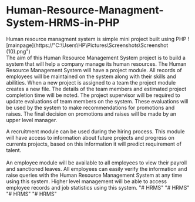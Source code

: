 # Human-Resource-Managment-System-HRMS-in-PHP
Human resource managment system is simple mini project built  using PHP
![mainpage](https://"C:\Users\HP\Pictures\Screenshots\Screenshot (10).png")
</br>
The aim of this Human Resource Management System project is to build a system that will help a company
manage its human resources. The Human Resource Management System will have a project module. All
records of employees will be maintained on the system along with their skills and abilities. When a new project
is assigned to a team the project module creates a new file. The details of the team members and estimated
project completion time will be noted. The project supervisor will be required to update evaluations of team
members on the system. These evaluations will be used by the system to make recommendations for promotions
and raises. The final decision on promotions and raises will be made by an upper level manager.
</br>

A recruitment module can be used during the hiring process. This module will have access to information
about future projects and progress on currents projects, based on this information it will predict requirement of
talent.
</br>
</br>
An employee module will be available to all employees to view their payroll and sanctioned leaves. All
employees can easily verify the information and raise queries with the Human Resource Management System at
any time using this system. Higher level management will be able to access employee records and job statistics
using this system.
"# HRMS" 
"# HRMS" 
"# HRMS" 
"# HRMS" 
